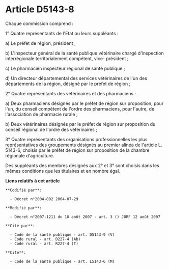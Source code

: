 # Article D5143-8

Chaque commission comprend :

1° Quatre représentants de l'Etat ou leurs suppléants :

a) Le préfet de région, président ;

b) L'inspecteur général de la santé publique vétérinaire chargé d'inspection interrégionale territorialement compétent, vice-
président ;

c) Le pharmacien inspecteur régional de santé publique ;

d) Un directeur départemental des services vétérinaires de l'un des départements de la région, désigné par le préfet de
région ;

2° Quatre représentants des vétérinaires et des pharmaciens :

a) Deux pharmaciens désignés par le préfet de région sur proposition, pour l'un, du conseil compétent de l'ordre des
pharmaciens, pour l'autre, de l'association de pharmacie rurale ;

b) Deux vétérinaires désignés par le préfet de région sur proposition du conseil régional de l'ordre des vétérinaires ;

3° Quatre représentants des organisations professionnelles les plus représentatives des groupements désignés au premier
alinéa de l'article L. 5143-6, choisis par le préfet de région sur proposition de la chambre régionale d'agriculture.

Des suppléants des membres désignés aux 2° et 3° sont choisis dans les mêmes conditions que les titulaires et en nombre égal.

**Liens relatifs à cet article**

	**Codifié par**:

	  - Décret n°2004-802 2004-07-29

	**Modifié par**:

	  - Décret n°2007-1211 du 10 août 2007 - art. 3 () JORF 12 août 2007

	**Cité par**:

	  - Code de la santé publique - art. D5143-9 (V)
	  - Code rural - art. D227-4 (Ab)
	  - Code rural - art. R227-4 (T)

	**Cite**:

	  - Code de la santé publique - art. L5143-6 (M)
